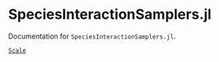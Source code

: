 # SpeciesInteractionSamplers.jl

Documentation for `SpeciesInteractionSamplers.jl`.


[`Scale`](@ref)
